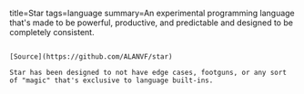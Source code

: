 title=Star
tags=language
summary=An experimental programming language that's made to be powerful, productive, and predictable and designed to be completely consistent. 
~~~~~~

[Source](https://github.com/ALANVF/star)

Star has been designed to not have edge cases, footguns, or any sort of "magic" that's exclusive to language built-ins.
